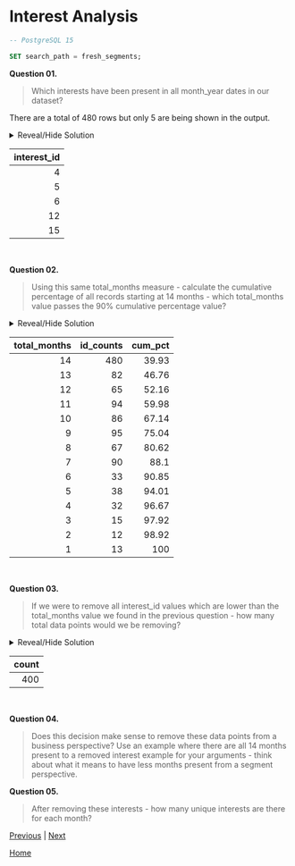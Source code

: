 # **Interest Analysis**

```sql
-- PostgreSQL 15

SET search_path = fresh_segments;
```

**Question 01.**

> Which interests have been present in all month_year dates in our dataset?

There are a total of 480 rows but only 5 are being shown in the output.

<details>
<summary>Reveal/Hide Solution</summary>

```sql
SELECT
	interest_id::NUMERIC
FROM interest_metrics
GROUP BY interest_id
HAVING COUNT(DISTINCT month_year) = (SELECT COUNT(DISTINCT month_year) FROM interest_metrics)
ORDER BY interest_id;
```

</details>

| **interest_id** |
| --------------: |
|               4 |
|               5 |
|               6 |
|              12 |
|              15 |

<br>

**Question 02.**

> Using this same total_months measure - calculate the cumulative percentage of all records starting at 14 months - which total_months value passes the 90% cumulative percentage value?

<details>
<summary>Reveal/Hide Solution</summary>

```sql
WITH cte AS (
	SELECT
		interest_id,
		COUNT(DISTINCT month_year) as total_months
	FROM interest_metrics
	GROUP BY interest_id
),

month_agg AS (
	SELECT
		total_months,
		COUNT(*) as id_counts
	FROM cte
	GROUP BY total_months
	ORDER BY total_months DESC
)

SELECT
	*,
	ROUND(100 * (SUM(id_counts) OVER(ROWS BETWEEN UNBOUNDED PRECEDING AND CURRENT ROW)) / (SELECT SUM(id_counts) FROM month_agg), 2) as cum_pct
FROM month_agg;
```

Another solution for the same answer

```sql
WITH cte AS (
	SELECT
		interest_id,
		COUNT(DISTINCT month_year) as total_months
	FROM interest_metrics
	GROUP BY interest_id
)

SELECT
	PERCENTILE_DISC(0.90) WITHIN GROUP (ORDER BY total_months DESC) as total_months
FROM cte;
```

</details>

| **total_months** | **id_counts** | **cum_pct** |
| ---------------: | ------------: | ----------: |
|               14 |           480 |       39.93 |
|               13 |            82 |       46.76 |
|               12 |            65 |       52.16 |
|               11 |            94 |       59.98 |
|               10 |            86 |       67.14 |
|                9 |            95 |       75.04 |
|                8 |            67 |       80.62 |
|                7 |            90 |        88.1 |
|                6 |            33 |       90.85 |
|                5 |            38 |       94.01 |
|                4 |            32 |       96.67 |
|                3 |            15 |       97.92 |
|                2 |            12 |       98.92 |
|                1 |            13 |         100 |

<br>

**Question 03.**

> If we were to remove all interest_id values which are lower than the total_months value we found in the previous question - how many total data points would we be removing?

<details>
<summary>Reveal/Hide Solution</summary>

```sql
WITH cte AS (
	SELECT
		interest_id
	FROM interest_metrics
	GROUP BY interest_id
	HAVING COUNT(DISTINCT month_year) < 6
)

SELECT
	COUNT(*)
FROM interest_metrics mt
INNER JOIN cte c USING (interest_id);
```

</details>

| **count** |
| --------: |
|       400 |

<br>

**Question 04.**

> Does this decision make sense to remove these data points from a business perspective? Use an example where there are all 14 months present to a removed interest example for your arguments - think about what it means to have less months present from a segment perspective.

**Question 05.**

> After removing these interests - how many unique interests are there for each month?

[Previous](a-DataExplorationAndCleansing.md) | [Next](c-SegmentAnalysis.md)

[Home](..\README.md)

